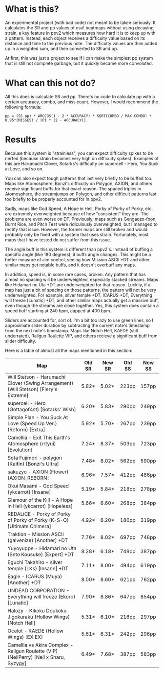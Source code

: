 # What is this?
An experimental project (with bad code) not meant to be taken seriously. It calculates the SR and pp values of osu! beatmaps without using decaying strain, a key feature in ppv2 which measures how hard it is to keep up with a pattern. Instead, each object receives a difficulty value based on its distance and time to the previous note. The difficulty values are then added up in a weighted sum, and then converted to SR and pp.

At first, this was just a project to see if I can make the simplest pp system that is still not complete garbage, but it quickly became more convoluted.

# What can this not do?
All this does is calculate SR and pp. There's no code to calculate pp with a certain accuracy, combo, and miss count. However, I would recommend the following formula:

`pp = (SS pp) * ARCCOS(1 - 2 * ACCURACY) * SQRT(COMBO / MAX COMBO) * 0.95^(MISSES) / (PI * (2 - ACCURACY)).`

# Results
Because this system is "strainless", you can expect difficulty spikes to be nerfed (because strain becomes very high on difficulty spikes). Examples of this are Harumachi Clover, Sotarks's difficulty on supercell - Hero, You Suck at Love, and so on.

You can also expect tough patterns that last very briefly to be buffed too. Maps like Atomosphere, Bonzi's difficulty on Polygon, AXION, and others receive significant buffs for that exact reason. The spaced triples in Atomosphere, the streamjumps on Polygon, and other difficult patterns last too briefly to be properly accounted for in ppv2.

Sadly, maps like God Speed, A Hope in Hell, Porky of Porky of Porky, etc. are extremely overweighted because of how "consistent" they are. The problems are even worse on DT. Previously, maps such as Gengaozo-foon, Burnt Rice, and Pitch Test were ridiculously overweighted, but I managed to rectify that issue. However, the former maps are still broken and would probably only be fixed with a system that uses strain. Fortunately, most maps that I have tested do not suffer from this issue.

The angle buff in this system is different than ppv2's. Instead of buffing a specific angle (like 180 degrees), it buffs angle changes. This might be a better measure of aim control, seeing how Mission ASCII +DT and other similar maps get notable buffs, and it doesn't overbuff any maps.

In addition, speed is, in some rare cases, broken. Any pattern that has almost no spacing will be underweighted, especially stacked streams. Maps like Hidamari no Uta +DT are underweighted for that reason. Luckily, if a map has just a bit of spacing on those patterns, the pattern will not be very underweighted. For example, silver temple +DT, ICARUS +DT, Everything will freeze [Lunatic] +DT, and other similar maps actually get a massive buff, even though the streams are close together. Yes, this system does contain a speed buff starting at 240 bpm, capped at 400 bpm.

Sliders are accounted for, sort of. I'm a bit too lazy to use green lines, so I approximate slider duration by subtracting the current note's timestamp from the next note's timestamp. Maps like Notch Hell, KAEDE (still underrated), Railgun Roulette VIP, and others recieve a significant buff from slider difficulty.

Here is a table of almost all the maps mentioned in this section:

Map|Old SR|New SR|Old SS|New SS|
---|---|---|---|---|
Will Stetson - Harumachi Clover (Swing Arrangement) (Will Stetson) [Fiery's Extreme]|5.82*|5.02*|223pp|157pp|
supercell - Hero (Gottagof4st) [Sotarks' Wish]|6.20*|5.83*|290pp|249pp|
Simple Plan - You Suck At Love (Speed Up Ver.) (Reform) [Extra]|5.92*|5.70*|267pp|239pp|
Camellia - Exit This Earth's Atomosphere (rrtyui) [Evolution]|7.24*|8.37*|503pp|723pp|
Sota Fujimori - polygon (Kaifin) [Bonzi's Ultra]|7.48*|8.02*|562pp|590pp|
sakuzyo - AXION (Flower) [AXION_REBORN]|6.96*|7.57*|412pp|486pp|
Okui Masami - God Speed (ykcarrot) [Insane]|5.19*|5.84*|218pp|278pp|
Glamour of the Kill - A Hope in Hell (ykcarrot) [Hopeless]|5.66*|6.60*|268pp|384pp|
REDALiCE - Porky of Porky of Porky of Porky (K-S-O) [Ultimate Chimera]|4.92*|6.20*|180pp|319pp|
Traktion - Mission ASCII (galvenize) [Another] +DT|7.76*|8.02*|697pp|748pp|
Yuyoyuppe - Hidamari no Uta (Seto Kousuke) [Expert] +DT|8.28*|6.18*|749pp|387pp|
Eguchi Takahiro - silver temple (LKs) [Insane] +DT|7.11*|8.00*|494pp|619pp|
Eagle - ICARUS (Muya) [Another] +DT|8.00*|8.60*|621pp|762pp|
UNDEAD CORPORATION - Everything will freeze (Ekoro) [Lunatic]|7.90*|8.86*|647pp|854pp|
Halozy - Kikoku Doukoku Jigokuraku (Hollow Wings) [Notch Hell]|5.31*|6.10*|216pp|297pp|
Ocelot - KAEDE (Hollow Wings) [EX EX]|5.61*|6.31*|242pp|296pp|
Camellia vs Akira Complex - Railgun Roulette (VIP) (NeilPerry) [Neil x Sharu, Syzygy]|6.49*|7.68*|387pp|583pp|
